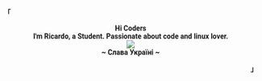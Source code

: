 <style>
  @import url('https://fonts.googleapis.com/css2?family=Roboto:wght@300&display=swap');
</style>


<div align="justify">
<!-- Profile -->
<p align="left"><strong><samp style="font-family: Roboto, sans-serif;">「</samp></strong></p>
  <p align="center">
    <samp style="font-family: Roboto, sans-serif;">
      <b>
        Hi Coders
      <br>
        I'm Ricardo, a Student. Passionate about code and linux lover.
      </b>
      <br>
        <image src="https://readme-typing-svg.herokuapp.com?font=Iosevka&size=16&color=6791c9&center=true&width=410&height=45&lines=Welcome+to+my+GitHub+profile!">
      <br>
      <b>
        ~ Слава Україні ~
      </b>
    </samp>
  </p>
<p align="right"><strong><samp style="font-family: Roboto, sans-serif;">」</samp></strong></p>
